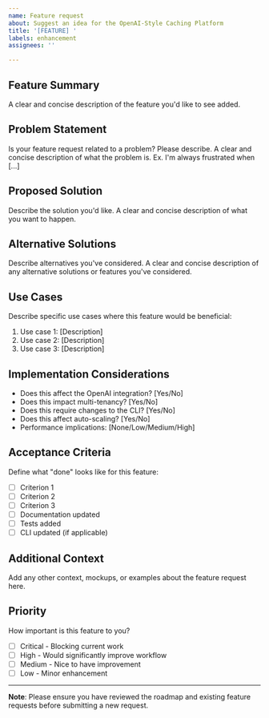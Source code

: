 ```yaml
---
name: Feature request
about: Suggest an idea for the OpenAI-Style Caching Platform
title: '[FEATURE] '
labels: enhancement
assignees: ''

---
```


## Feature Summary
A clear and concise description of the feature you'd like to see added.

## Problem Statement
Is your feature request related to a problem? Please describe.
A clear and concise description of what the problem is. Ex. I'm always frustrated when [...]

## Proposed Solution
Describe the solution you'd like.
A clear and concise description of what you want to happen.

## Alternative Solutions
Describe alternatives you've considered.
A clear and concise description of any alternative solutions or features you've considered.

## Use Cases
Describe specific use cases where this feature would be beneficial:
1. Use case 1: [Description]
2. Use case 2: [Description]
3. Use case 3: [Description]

## Implementation Considerations
- Does this affect the OpenAI integration? [Yes/No]
- Does this impact multi-tenancy? [Yes/No]
- Does this require changes to the CLI? [Yes/No]
- Does this affect auto-scaling? [Yes/No]
- Performance implications: [None/Low/Medium/High]

## Acceptance Criteria
Define what "done" looks like for this feature:
- [ ] Criterion 1
- [ ] Criterion 2
- [ ] Criterion 3
- [ ] Documentation updated
- [ ] Tests added
- [ ] CLI updated (if applicable)

## Additional Context
Add any other context, mockups, or examples about the feature request here.

## Priority
How important is this feature to you?
- [ ] Critical - Blocking current work
- [ ] High - Would significantly improve workflow
- [ ] Medium - Nice to have improvement
- [ ] Low - Minor enhancement

---

**Note**: Please ensure you have reviewed the roadmap and existing feature requests before submitting a new request. 